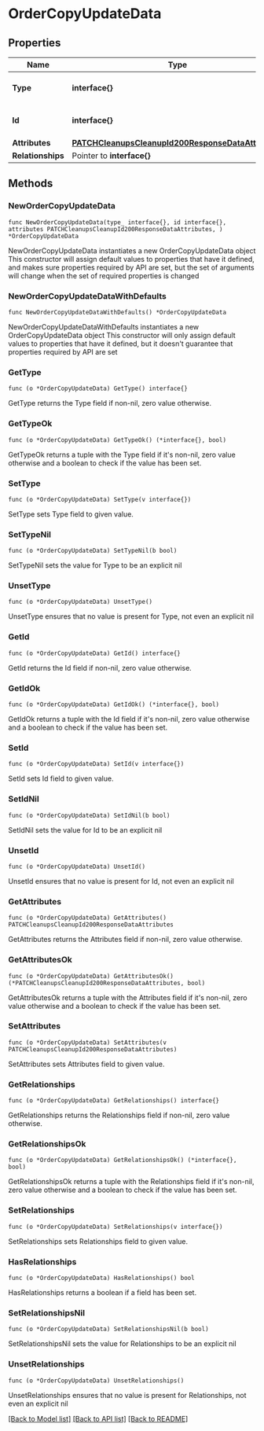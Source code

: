 # OrderCopyUpdateData

## Properties

Name | Type | Description | Notes
------------ | ------------- | ------------- | -------------
**Type** | **interface{}** | The resource&#39;s type | 
**Id** | **interface{}** | The resource&#39;s id | 
**Attributes** | [**PATCHCleanupsCleanupId200ResponseDataAttributes**](PATCHCleanupsCleanupId200ResponseDataAttributes.md) |  | 
**Relationships** | Pointer to **interface{}** |  | [optional] 

## Methods

### NewOrderCopyUpdateData

`func NewOrderCopyUpdateData(type_ interface{}, id interface{}, attributes PATCHCleanupsCleanupId200ResponseDataAttributes, ) *OrderCopyUpdateData`

NewOrderCopyUpdateData instantiates a new OrderCopyUpdateData object
This constructor will assign default values to properties that have it defined,
and makes sure properties required by API are set, but the set of arguments
will change when the set of required properties is changed

### NewOrderCopyUpdateDataWithDefaults

`func NewOrderCopyUpdateDataWithDefaults() *OrderCopyUpdateData`

NewOrderCopyUpdateDataWithDefaults instantiates a new OrderCopyUpdateData object
This constructor will only assign default values to properties that have it defined,
but it doesn't guarantee that properties required by API are set

### GetType

`func (o *OrderCopyUpdateData) GetType() interface{}`

GetType returns the Type field if non-nil, zero value otherwise.

### GetTypeOk

`func (o *OrderCopyUpdateData) GetTypeOk() (*interface{}, bool)`

GetTypeOk returns a tuple with the Type field if it's non-nil, zero value otherwise
and a boolean to check if the value has been set.

### SetType

`func (o *OrderCopyUpdateData) SetType(v interface{})`

SetType sets Type field to given value.


### SetTypeNil

`func (o *OrderCopyUpdateData) SetTypeNil(b bool)`

 SetTypeNil sets the value for Type to be an explicit nil

### UnsetType
`func (o *OrderCopyUpdateData) UnsetType()`

UnsetType ensures that no value is present for Type, not even an explicit nil
### GetId

`func (o *OrderCopyUpdateData) GetId() interface{}`

GetId returns the Id field if non-nil, zero value otherwise.

### GetIdOk

`func (o *OrderCopyUpdateData) GetIdOk() (*interface{}, bool)`

GetIdOk returns a tuple with the Id field if it's non-nil, zero value otherwise
and a boolean to check if the value has been set.

### SetId

`func (o *OrderCopyUpdateData) SetId(v interface{})`

SetId sets Id field to given value.


### SetIdNil

`func (o *OrderCopyUpdateData) SetIdNil(b bool)`

 SetIdNil sets the value for Id to be an explicit nil

### UnsetId
`func (o *OrderCopyUpdateData) UnsetId()`

UnsetId ensures that no value is present for Id, not even an explicit nil
### GetAttributes

`func (o *OrderCopyUpdateData) GetAttributes() PATCHCleanupsCleanupId200ResponseDataAttributes`

GetAttributes returns the Attributes field if non-nil, zero value otherwise.

### GetAttributesOk

`func (o *OrderCopyUpdateData) GetAttributesOk() (*PATCHCleanupsCleanupId200ResponseDataAttributes, bool)`

GetAttributesOk returns a tuple with the Attributes field if it's non-nil, zero value otherwise
and a boolean to check if the value has been set.

### SetAttributes

`func (o *OrderCopyUpdateData) SetAttributes(v PATCHCleanupsCleanupId200ResponseDataAttributes)`

SetAttributes sets Attributes field to given value.


### GetRelationships

`func (o *OrderCopyUpdateData) GetRelationships() interface{}`

GetRelationships returns the Relationships field if non-nil, zero value otherwise.

### GetRelationshipsOk

`func (o *OrderCopyUpdateData) GetRelationshipsOk() (*interface{}, bool)`

GetRelationshipsOk returns a tuple with the Relationships field if it's non-nil, zero value otherwise
and a boolean to check if the value has been set.

### SetRelationships

`func (o *OrderCopyUpdateData) SetRelationships(v interface{})`

SetRelationships sets Relationships field to given value.

### HasRelationships

`func (o *OrderCopyUpdateData) HasRelationships() bool`

HasRelationships returns a boolean if a field has been set.

### SetRelationshipsNil

`func (o *OrderCopyUpdateData) SetRelationshipsNil(b bool)`

 SetRelationshipsNil sets the value for Relationships to be an explicit nil

### UnsetRelationships
`func (o *OrderCopyUpdateData) UnsetRelationships()`

UnsetRelationships ensures that no value is present for Relationships, not even an explicit nil

[[Back to Model list]](../README.md#documentation-for-models) [[Back to API list]](../README.md#documentation-for-api-endpoints) [[Back to README]](../README.md)


